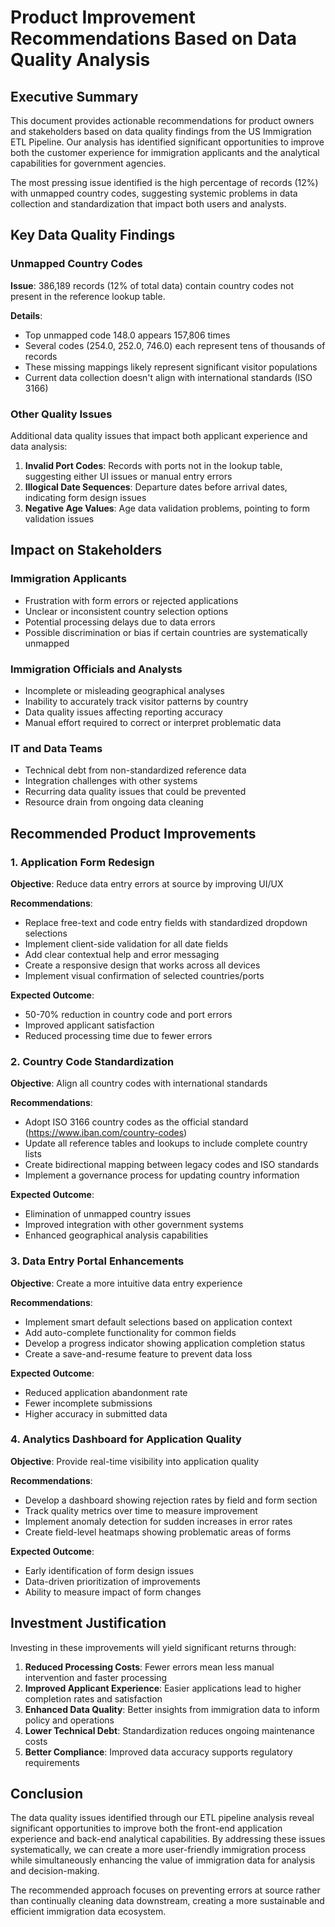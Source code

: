 # Product Improvement Recommendations Based on Data Quality Analysis

## Executive Summary

This document provides actionable recommendations for product owners and stakeholders based on data quality findings from the US Immigration ETL Pipeline. Our analysis has identified significant opportunities to improve both the customer experience for immigration applicants and the analytical capabilities for government agencies.

The most pressing issue identified is the high percentage of records (12%) with unmapped country codes, suggesting systemic problems in data collection and standardization that impact both users and analysts.

## Key Data Quality Findings

### Unmapped Country Codes

**Issue**: 386,189 records (12% of total data) contain country codes not present in the reference lookup table.

**Details**:
- Top unmapped code 148.0 appears 157,806 times
- Several codes (254.0, 252.0, 746.0) each represent tens of thousands of records
- These missing mappings likely represent significant visitor populations
- Current data collection doesn't align with international standards (ISO 3166)

### Other Quality Issues

Additional data quality issues that impact both applicant experience and data analysis:

1. **Invalid Port Codes**: Records with ports not in the lookup table, suggesting either UI issues or manual entry errors
2. **Illogical Date Sequences**: Departure dates before arrival dates, indicating form design issues
3. **Negative Age Values**: Age data validation problems, pointing to form validation issues

## Impact on Stakeholders

### Immigration Applicants

- Frustration with form errors or rejected applications
- Unclear or inconsistent country selection options
- Potential processing delays due to data errors
- Possible discrimination or bias if certain countries are systematically unmapped

### Immigration Officials and Analysts

- Incomplete or misleading geographical analyses
- Inability to accurately track visitor patterns by country
- Data quality issues affecting reporting accuracy
- Manual effort required to correct or interpret problematic data

### IT and Data Teams

- Technical debt from non-standardized reference data
- Integration challenges with other systems
- Recurring data quality issues that could be prevented
- Resource drain from ongoing data cleaning

## Recommended Product Improvements

### 1. Application Form Redesign

**Objective**: Reduce data entry errors at source by improving UI/UX

**Recommendations**:
- Replace free-text and code entry fields with standardized dropdown selections
- Implement client-side validation for all date fields
- Add clear contextual help and error messaging
- Create a responsive design that works across all devices
- Implement visual confirmation of selected countries/ports

**Expected Outcome**: 
- 50-70% reduction in country code and port errors
- Improved applicant satisfaction
- Reduced processing time due to fewer errors

### 2. Country Code Standardization

**Objective**: Align all country codes with international standards

**Recommendations**:
- Adopt ISO 3166 country codes as the official standard (https://www.iban.com/country-codes)
- Update all reference tables and lookups to include complete country lists
- Create bidirectional mapping between legacy codes and ISO standards
- Implement a governance process for updating country information

**Expected Outcome**:
- Elimination of unmapped country issues
- Improved integration with other government systems
- Enhanced geographical analysis capabilities

### 3. Data Entry Portal Enhancements

**Objective**: Create a more intuitive data entry experience

**Recommendations**:
- Implement smart default selections based on application context
- Add auto-complete functionality for common fields
- Develop a progress indicator showing application completion status
- Create a save-and-resume feature to prevent data loss

**Expected Outcome**:
- Reduced application abandonment rate
- Fewer incomplete submissions
- Higher accuracy in submitted data

### 4. Analytics Dashboard for Application Quality

**Objective**: Provide real-time visibility into application quality

**Recommendations**:
- Develop a dashboard showing rejection rates by field and form section
- Track quality metrics over time to measure improvement
- Implement anomaly detection for sudden increases in error rates
- Create field-level heatmaps showing problematic areas of forms

**Expected Outcome**:
- Early identification of form design issues
- Data-driven prioritization of improvements
- Ability to measure impact of form changes


## Investment Justification

Investing in these improvements will yield significant returns through:

1. **Reduced Processing Costs**: Fewer errors mean less manual intervention and faster processing
2. **Improved Applicant Experience**: Easier applications lead to higher completion rates and satisfaction
3. **Enhanced Data Quality**: Better insights from immigration data to inform policy and operations
4. **Lower Technical Debt**: Standardization reduces ongoing maintenance costs
5. **Better Compliance**: Improved data accuracy supports regulatory requirements

## Conclusion

The data quality issues identified through our ETL pipeline analysis reveal significant opportunities to improve both the front-end application experience and back-end analytical capabilities. By addressing these issues systematically, we can create a more user-friendly immigration process while simultaneously enhancing the value of immigration data for analysis and decision-making.

The recommended approach focuses on preventing errors at source rather than continually cleaning data downstream, creating a more sustainable and efficient immigration data ecosystem.